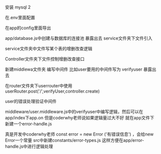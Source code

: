 安装 mysql 2

在.env里面配置

在app的config里面导出

app/database.js中创建与数据库的连接池  暴露出去  service文件夹下文件引入

service文件夹中文件写某个表的增删改查逻辑

Controller文件夹下文件控制增删改查接口

新建middlewa文件夹 编写中间件  比如user要用的中间件写为 verifyuser  暴露出去

在router文件夹下userrouter中使用  userRouter.post('/',verifyUser,controller.create)

user的错误处理验证中间件

middleware/user.middleware.js中的verifyuser中编写逻辑，然后可以在app/index下app.on  但是coderwhy老师说如果逻辑量过大不好  就在app文件下新建一个error-handle.js

真是开发中coderwhy老师 const error = new Error ('有错误信息') ，会给new Error一个常量  src中新建constants/error-types.js    这样方便在app/error-handle.js中进行逻辑处理